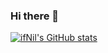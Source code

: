 ### Hi there 👋

<!--
**if-nil/if-nil** is a ✨ _special_ ✨ repository because its `README.md` (this file) appears on your GitHub profile.

Here are some ideas to get you started:

- 🔭 I’m currently working on ...
- 🌱 I’m currently learning ...
- 👯 I’m looking to collaborate on ...
- 🤔 I’m looking for help with ...
- 💬 Ask me about ...
- 📫 How to reach me: ...
- 😄 Pronouns: ...
- ⚡ Fun fact: ...
-->

[![ifNil's GitHub stats](https://github-readme-stats.vercel.app/api?username=if-nil&show_icons=true&theme=tokyonight)](https://github.com/anuraghazra/github-readme-stats)
